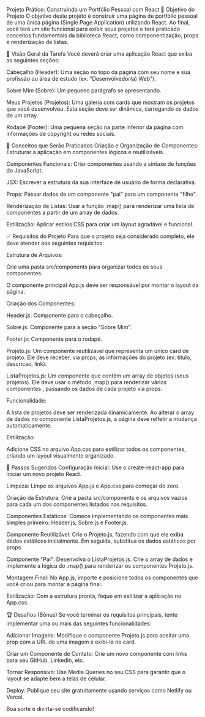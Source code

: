 Projeto Prático: Construindo um Portfólio Pessoal com React
🎯 Objetivo do Projeto
O objetivo deste projeto é construir uma página de portfólio pessoal de uma única página (Single Page Application) utilizando React. Ao final, você terá um site funcional para exibir seus projetos e terá praticado conceitos fundamentais da biblioteca React, como componentização, props e renderização de listas.

📖 Visão Geral da Tarefa
Você deverá criar uma aplicação React que exiba as seguintes seções:

Cabeçalho (Header): Uma seção no topo da página com seu nome e sua profissão ou área de estudo (ex: "Desenvolvedor(a) Web").

Sobre Mim (Sobre): Um pequeno parágrafo se apresentando.

Meus Projetos (Projetos): Uma galeria com cards que mostram os projetos que você desenvolveu. Esta seção deve ser dinâmica, carregando os dados de um array.

Rodapé (Footer): Uma pequena seção na parte inferior da página com informações de copyright ou redes sociais.

🧠 Conceitos que Serão Praticados
Criação e Organização de Componentes: Estruturar a aplicação em componentes lógicos e reutilizáveis.

Componentes Funcionais: Criar componentes usando a sintaxe de funções do JavaScript.

JSX: Escrever a estrutura da sua interface de usuário de forma declarativa.

Props: Passar dados de um componente "pai" para um componente "filho".

Renderização de Listas: Usar a função .map() para renderizar uma lista de componentes a partir de um array de dados.

Estilização: Aplicar estilos CSS para criar um layout agradável e funcional.

✅ Requisitos do Projeto
Para que o projeto seja considerado completo, ele deve atender aos seguintes requisitos:

Estrutura de Arquivos:

Crie uma pasta src/components para organizar todos os seus componentes.

O componente principal App.js deve ser responsável por montar o layout da página.

Criação dos Componentes:

Header.js: Componente para o cabeçalho.

Sobre.js: Componente para a seção "Sobre Mim".

Footer.js: Componente para o rodapé.

Projeto.js: Um componente reutilizável que representa um único card de projeto. Ele deve receber, via props, as informações do projeto (ex: titulo, descricao, link).

ListaProjetos.js: Um componente que contém um array de objetos (seus projetos). Ele deve usar o método .map() para renderizar vários componentes <Projeto />, passando os dados de cada projeto via props.

Funcionalidade:

A lista de projetos deve ser renderizada dinamicamente. Ao alterar o array de dados no componente ListaProjetos.js, a página deve refletir a mudança automaticamente.

Estilização:

Adicione CSS no arquivo App.css para estilizar todos os componentes, criando um layout visualmente organizado.

👣 Passos Sugeridos
Configuração Inicial: Use o create-react-app para iniciar um novo projeto React.

Limpeza: Limpe os arquivos App.js e App.css para começar do zero.

Criação da Estrutura: Crie a pasta src/components e os arquivos vazios para cada um dos componentes listados nos requisitos.

Componentes Estáticos: Comece implementando os componentes mais simples primeiro: Header.js, Sobre.js e Footer.js.

Componente Reutilizável: Crie o Projeto.js, fazendo com que ele exiba dados estáticos inicialmente. Em seguida, substitua os dados estáticos por props.

Componente "Pai": Desenvolva o ListaProjetos.js. Crie o array de dados e implemente a lógica do .map() para renderizar os componentes Projeto.js.

Montagem Final: No App.js, importe e posicione todos os componentes que você criou para montar a página final.

Estilização: Com a estrutura pronta, foque em estilizar a aplicação no App.css.

🏆 Desafios (Bônus)
Se você terminar os requisitos principais, tente implementar uma ou mais das seguintes funcionalidades:

Adicionar Imagens: Modifique o componente Projeto.js para aceitar uma prop com a URL de uma imagem e exibi-la no card.

Criar um Componente de Contato: Crie um novo componente com links para seu GitHub, LinkedIn, etc.

Tornar Responsivo: Use Media Queries no seu CSS para garantir que o layout se adapte bem a telas de celular.

Deploy: Publique seu site gratuitamente usando serviços como Netlify ou Vercel.

Boa sorte e divirta-se codificando!